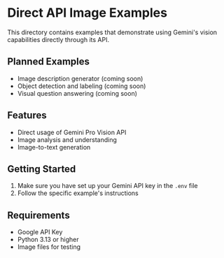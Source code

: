 # Direct API Image Examples

This directory contains examples that demonstrate using Gemini's vision capabilities directly through its API.

## Planned Examples

- Image description generator (coming soon)
- Object detection and labeling (coming soon)
- Visual question answering (coming soon)

## Features

- Direct usage of Gemini Pro Vision API
- Image analysis and understanding
- Image-to-text generation

## Getting Started

1. Make sure you have set up your Gemini API key in the `.env` file
2. Follow the specific example's instructions

## Requirements

- Google API Key
- Python 3.13 or higher
- Image files for testing
